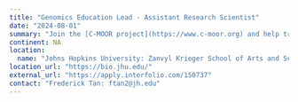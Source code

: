 ```yaml
---
title: "Genomics Education Lead - Assistant Research Scientist"
date: "2024-08-01"
summary: "Join the [C-MOOR project](https://www.c-moor.org) and help transform genomics education by providing early research experiences for the next generation of data scientists. Our team is focused on integrating genomic data science into the curriculum, ensuring students gain hands-on research experience regardless of their institutional affiliation. As the Genomics Education Lead, you will create lessons, support instructors, and assess the impact of CUREs covering areas such as soil metagenomics and transcriptomics that will be used at JHU and our partners at 2- and 4-year institutions. This position is at the Assistant Research Scientist level and funded for two years, with additional employment contingent upon securing further funding."
continent: NA
location:
  name: "Johns Hopkins University: Zanvyl Krieger School of Arts and Sciences: Department of Biology; Baltimore, MD, USA"
location_url: "https://bio.jhu.edu/"
external_url: "https://apply.interfolio.com/150737"
contact: "Frederick Tan: ftan2@jh.edu"
---
```

